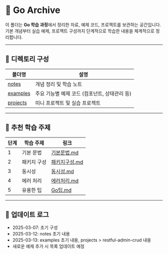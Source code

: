# 🐹 Go Archive

이 폴더는 **Go 학습 과정**에서 정리한 자료, 예제 코드, 프로젝트를 보관하는 공간입니다.  
기본 개념부터 실습 예제, 프로젝트 구성까지 단계적으로 학습한 내용을 체계적으로 정리합니다.

---

## 📂 디렉토리 구성

| 폴더명 | 설명 |
|---|---|
| [notes](./notes) | 개념 정리 및 학습 노트 |
| [examples](./examples) | 주요 기능별 예제 코드 (컴포넌트, 상태관리 등) |
| [projects](./projects) | 미니 프로젝트 및 실습 프로젝트 |

---

## 📖 추천 학습 주제

| 단계 | 학습 주제 | 링크 |
|---|---|---|
| 1 | 기본 문법 | [기본문법.md](./notes/기본문법.md) |
| 2 | 패키지 구성 | [패키지구성.md](./notes/패키지구성.md) |
| 3 | 동시성 | [동시성.md](./notes/동시성.md) |
| 4 | 에러 처리 | [에러처리.md](./notes/에러처리.md) |
| 5 | 유용한 팁 | [Go팁.md](./notes/Go팁.md) |

---

## 📢 업데이트 로그
- 2025-03-07: 초기 구성
- 2025-03-12: notes 초기 내용
- 2025-03-13: examples 초기 내용, projects > restful-admin-crud 내용
- 새로운 예제 추가 시 목록 업데이트 예정
